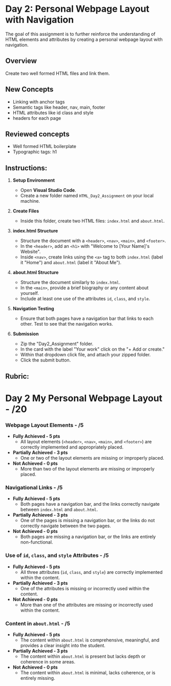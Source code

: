 # Day 2: Personal Webpage Layout with Navigation

The goal of this assignment is to further reinforce the understanding of HTML elements and attributes by creating a personal webpage layout with navigation.

## Overview

Create two well formed HTML files and link them.

## New Concepts

* Linking with anchor tags
* Semantic tags like header, nav, main, footer
* HTML attributes like id class and style
* headers for each page

## Reviewed concepts

* Well formed HTML boilerplate
* Typographic tags: h1
## Instructions:

1. **Setup Environment**

   - Open **Visual Studio Code**.
   - Create a new folder named `HTML_Day2_Assignment` on your local machine.

2. **Create Files**

   - Inside this folder, create two HTML files: `index.html` and `about.html`.

3. **index.html Structure**

   - Structure the document with a `<header>`, `<nav>`, `<main>`, and `<footer>`.
   - In the `<header>`, add an `<h1>` with "Welcome to [Your Name]'s Website".
   - Inside `<nav>`, create links using the `<a>` tag to both `index.html` (label it "Home") and `about.html` (label it "About Me").

4. **about.html Structure**

   - Structure the document similarly to `index.html`.
   - In the `<main>`, provide a brief biography or any content about yourself.
   - Include at least one use of the attributes `id`, `class`, and `style`.

5. **Navigation Testing**

   - Ensure that both pages have a navigation bar that links to each other. Test to see that the navigation works.

6. **Submission**
   - Zip the "Day2_Assignment" folder.
   - In the card with the label "Your work" click on the "+ Add or create."
   - Within that dropdown click file, and attach your zipped folder.
   - Click the submit button.

## Rubric:

# Day 2 My Personal Webpage Layout - /20

### Webpage Layout Elements - /5

- **Fully Achieved - 5 pts**
  - All layout elements (`<header>`, `<nav>`, `<main>`, and `<footer>`) are correctly implemented and appropriately placed.
- **Partially Achieved - 3 pts**
  - One or two of the layout elements are missing or improperly placed.
- **Not Achieved - 0 pts**
  - More than two of the layout elements are missing or improperly placed.

### Navigational Links - /5

- **Fully Achieved - 5 pts**
  - Both pages have a navigation bar, and the links correctly navigate between `index.html` and `about.html`.
- **Partially Achieved - 3 pts**
  - One of the pages is missing a navigation bar, or the links do not correctly navigate between the two pages.
- **Not Achieved - 0 pts**
  - Both pages are missing a navigation bar, or the links are entirely non-functional.

### Use of `id`, `class`, and `style` Attributes - /5

- **Fully Achieved - 5 pts**
  - All three attributes (`id`, `class`, and `style`) are correctly implemented within the content.
- **Partially Achieved - 3 pts**
  - One of the attributes is missing or incorrectly used within the content.
- **Not Achieved - 0 pts**
  - More than one of the attributes are missing or incorrectly used within the content.

### Content in `about.html` - /5

- **Fully Achieved - 5 pts**
  - The content within `about.html` is comprehensive, meaningful, and provides a clear insight into the student.
- **Partially Achieved - 3 pts**
  - The content within `about.html` is present but lacks depth or coherence in some areas.
- **Not Achieved - 0 pts**
  - The content within `about.html` is minimal, lacks coherence, or is entirely missing.
